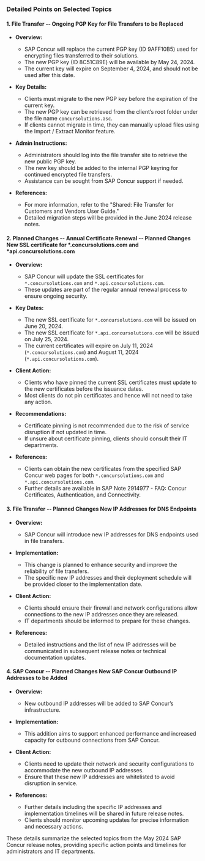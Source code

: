 ### Detailed Points on Selected Topics

#### 1. File Transfer -- **Ongoing** PGP Key for File Transfers to be Replaced

- **Overview:**
  - SAP Concur will replace the current PGP key (ID 9AFF10B5) used for encrypting files transferred to their solutions.
  - The new PGP key (ID 8C51C89E) will be available by May 24, 2024.
  - The current key will expire on September 4, 2024, and should not be used after this date.

- **Key Details:**
  - Clients must migrate to the new PGP key before the expiration of the current key.
  - The new PGP key can be retrieved from the client’s root folder under the file name `concursolutions.asc`.
  - If clients cannot migrate in time, they can manually upload files using the Import / Extract Monitor feature.

- **Admin Instructions:**
  - Administrators should log into the file transfer site to retrieve the new public PGP key.
  - The new key should be added to the internal PGP keyring for continued encrypted file transfers.
  - Assistance can be sought from SAP Concur support if needed.

- **References:**
  - For more information, refer to the "Shared: File Transfer for Customers and Vendors User Guide."
  - Detailed migration steps will be provided in the June 2024 release notes.

#### 2. Planned Changes -- Annual Certificate Renewal -- **Planned Changes** New SSL certificate for *.concursolutions.com and *api.concursolutions.com

- **Overview:**
  - SAP Concur will update the SSL certificates for `*.concursolutions.com` and `*.api.concursolutions.com`.
  - These updates are part of the regular annual renewal process to ensure ongoing security.

- **Key Dates:**
  - The new SSL certificate for `*.concursolutions.com` will be issued on June 20, 2024.
  - The new SSL certificate for `*.api.concursolutions.com` will be issued on July 25, 2024.
  - The current certificates will expire on July 11, 2024 (`*.concursolutions.com`) and August 11, 2024 (`*.api.concursolutions.com`).

- **Client Action:**
  - Clients who have pinned the current SSL certificates must update to the new certificates before the issuance dates.
  - Most clients do not pin certificates and hence will not need to take any action.

- **Recommendations:**
  - Certificate pinning is not recommended due to the risk of service disruption if not updated in time.
  - If unsure about certificate pinning, clients should consult their IT departments.

- **References:**
  - Clients can obtain the new certificates from the specified SAP Concur web pages for both `*.concursolutions.com` and `*.api.concursolutions.com`.
  - Further details are available in SAP Note 2914977 - FAQ: Concur Certificates, Authentication, and Connectivity.

#### 3. File Transfer -- **Planned Changes** New IP Addresses for DNS Endpoints

- **Overview:**
  - SAP Concur will introduce new IP addresses for DNS endpoints used in file transfers.

- **Implementation:**
  - This change is planned to enhance security and improve the reliability of file transfers.
  - The specific new IP addresses and their deployment schedule will be provided closer to the implementation date.

- **Client Action:**
  - Clients should ensure their firewall and network configurations allow connections to the new IP addresses once they are released.
  - IT departments should be informed to prepare for these changes.

- **References:**
  - Detailed instructions and the list of new IP addresses will be communicated in subsequent release notes or technical documentation updates.

#### 4. SAP Concur -- **Planned Changes** New SAP Concur Outbound IP Addresses to be Added

- **Overview:**
  - New outbound IP addresses will be added to SAP Concur’s infrastructure.

- **Implementation:**
  - This addition aims to support enhanced performance and increased capacity for outbound connections from SAP Concur.

- **Client Action:**
  - Clients need to update their network and security configurations to accommodate the new outbound IP addresses.
  - Ensure that these new IP addresses are whitelisted to avoid disruption in service.

- **References:**
  - Further details including the specific IP addresses and implementation timelines will be shared in future release notes.
  - Clients should monitor upcoming updates for precise information and necessary actions.

These details summarize the selected topics from the May 2024 SAP Concur release notes, providing specific action points and timelines for administrators and IT departments.
